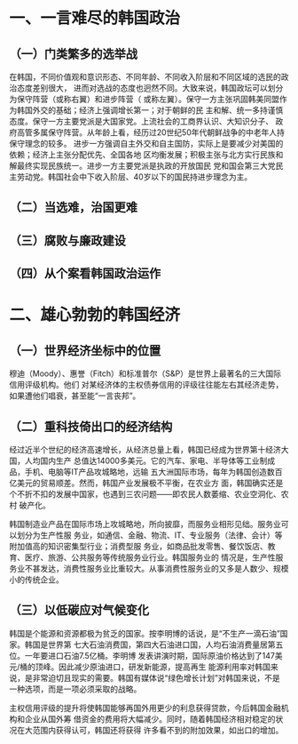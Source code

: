 # 一、一言难尽的韩国政治

## （一）门类繁多的选举战

在韩国，不同价值观和意识形态、不同年龄、不同收入阶层和不同区域的选民的政治态度差别很大，
进而对选战的态度也迥然不同。大致来说，韩国政坛可以划分为保守阵营（或称右翼）和进步阵营（
或称左翼）。保守一方主张巩固韩美同盟作为韩国外交的基础；经济上强调增长第一；对于朝鲜的民
主和解、统一多持谨慎态度。保守一方主要党派是大国家党。上流社会的工商界认识、大知识分子、
政府高管多属保守阵营。从年龄上看，经历过20世纪50年代朝鲜战争的中老年人持保守理念的较多。
进步一方强调自主外交和自主国防，实际上是要减少对美国的依赖；经济上主张分配优先、全国各地
区均衡发展；积极主张与北方实行民族和解最终实现民族统一。进步一方主要党派是执政的开放国民
党和国会第三大党民主劳动党。韩国社会中下收入阶层、40岁以下的国民持进步理念为主。

## （二）当选难，治国更难

## （三）腐败与廉政建设

## （四）从个案看韩国政治运作

# 二、雄心勃勃的韩国经济

## （一）世界经济坐标中的位置

穆迪（Moody）、惠誉（Fitch）和标准普尔（S&P）是世界上最著名的三大国际信用评级机构。他们
对某经济体的主权债券信用的评级往往能左右其经济走势，如果遭他们唱衰，甚至能“一言丧邦”。

## （二）重科技倚出口的经济结构

经过近半个世纪的经济高速增长，从经济总量上看，韩国已经成为世界第十经济大国，人均国内生产
总值达14000多美元。它的汽车、家电、半导体等工业制成品，手机、电脑等IT产品攻城略地，远输
五大洲国际市场，每年为韩国创造数百亿美元的贸易顺差。然而，韩国产业发展极不平衡，在农业方
面，韩国确实还是个不折不扣的发展中国家，也遇到三农问题——即农民人数萎缩、农业空洞化、农村
破产化。

韩国制造业产品在国际市场上攻城略地，所向披靡，而服务业相形见绌。服务业可以划分为生产性服
务业，如通信、金融、物流、IT、专业服务（法律、会计）等附加值高的知识密集型行业；消费型服
务业，如商品批发零售、餐饮饭店、教育、医疗、旅游、公共服务等传统服务业行业。韩国服务业的
情况是，生产性服务业不甚发达，消费性服务业比重较大。从事消费性服务业的又多是人数少、规模
小的传统企业。

## （三）以低碳应对气候变化

韩国是个能源和资源都极为贫乏的国家。按李明博的话说，是“不生产一滴石油”国家。韩国是世界第
七大石油消费国，第四大石油进口国，人均石油消费量居第五位。一年要进口石油7.5亿桶。李明博
发表讲演时期，国际原油价格达到了147美元/桶的顶峰。因此减少原油进口，研发新能源，提高再生
能源利用率对韩国来说，是非常迫切且现实的需要。韩国有媒体说“绿色增长计划”对韩国来说，不是
一种选项，而是一项必须采取的战略。

主权信用评级的提升将使韩国能够再国外用更少的利息获得贷款，今后韩国金融机构和企业从国外筹
借资金的费用将大幅减少。同时，随着韩国经济相对稳定的状况在大范围内获得认可，韩国还将获得
许多看不到的附加效果，如出口的增加。
